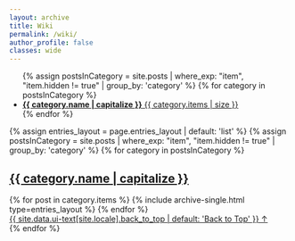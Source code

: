 ```yaml
---
layout: archive
title: Wiki
permalink: /wiki/
author_profile: false
classes: wide
---
```

<ul class="taxonomy__index">
  {% assign postsInCategory = site.posts | where_exp: "item", "item.hidden != true" | group_by: 'category' %}
  {% for category in postsInCategory %}
    <li>
      <a href="/wiki/#{{ category.name }}">
        <strong>{{ category.name | capitalize }}</strong> <span class="taxonomy__count">{{ category.items | size }}</span>
      </a>
    </li>
  {% endfor %}
</ul>


{% assign entries_layout = page.entries_layout | default: 'list' %}
{% assign postsInCategory = site.posts | where_exp: "item", "item.hidden != true" | group_by: 'category' %}
{% for category in postsInCategory %}
  <section id="{{ category.name }}" class="taxonomy__section">
           <h2 class="archive__subtitle">
             <a href="/wiki/{{ category.name }}">{{ category.name | capitalize }}</a>
           </h2>
    <div class="entries-{{ entries_layout }}">
      {% for post in category.items %}
        {% include archive-single.html type=entries_layout %}
      {% endfor %}
    </div>
    <a href="#page-title" class="back-to-top">{{ site.data.ui-text[site.locale].back_to_top | default: 'Back to Top' }} &uarr;</a>
  </section>
{% endfor %}
